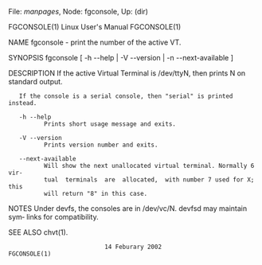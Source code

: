 File: *manpages*,  Node: fgconsole,  Up: (dir)

FGCONSOLE(1)                  Linux User's Manual                 FGCONSOLE(1)



NAME
       fgconsole - print the number of the active VT.


SYNOPSIS
       fgconsole [ -h --help | -V --version | -n --next-available ]

DESCRIPTION
       If  the active Virtual Terminal is /dev/ttyN, then prints N on standard
       output.

       If the console is a serial console, then "serial" is printed instead.

       -h --help
              Prints short usage message and exits.

       -V --version
              Prints version number and exits.

       --next-available
              Will show the next unallocated virtual terminal. Normally 6 vir‐
              tual  terminals  are  allocated,  with number 7 used for X; this
              will return "8" in this case.


NOTES
       Under devfs, the consoles are in /dev/vc/N.  devfsd may  maintain  sym‐
       links for compatibility.

SEE ALSO
       chvt(1).




                               14 Feburary 2002                   FGCONSOLE(1)
